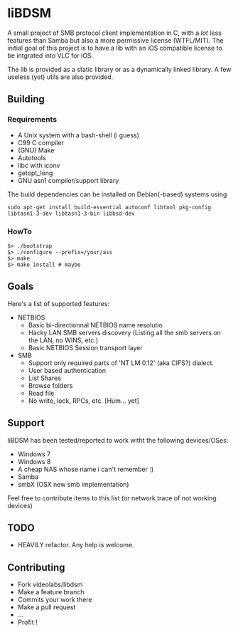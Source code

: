 # liBDSM

A small project of SMB protocol client implementation in C, with a _lot_ less
features than Samba but also a more permissive license (WTFL/MIT). The initial
goal of this project is to have a lib with an iOS compatible license to be
intgrated into VLC for iOS.

The lib is provided as a static library or as a dynamically linked library. A
few useless (yet) utils are also provided.

## Building

### Requirements

* A Unix system with a bash-shell (i guess)
* C99 C compiler
* (GNU) Make
* Autotools
* libc with iconv
* getopt_long
* GNU asn1 compiler/support library

The build dependencies can be installed on Debian(-based) systems using

    sudo apt-get install build-essential autoconf libtool pkg-config libtasn1-3-dev libtasn1-3-bin libbsd-dev

### HowTo

    $> ./bootstrap
    $> ./configure --prefix=/your/ass
    $> make
    $> make install # maybe

## Goals

Here's a list of supported features:
* NETBIOS
  * Basic bi-directionnal NETBIOS name resolutio
  * Hacky LAN SMB servers discovery (Listing all the smb servers on the LAN, no WINS, etc.)
  * Basic NETBIOS Session transport layer
* SMB
  * Support only required parts of 'NT LM 0.12' (aka CIFS?) dialect.
  * User based authentication
  * List Shares
  * Browse folders
  * Read file
  * No write, lock, RPCs, etc. [Hum... yet]

## Support

liBDSM has been tested/reported to work witht the following devices/OSes:

* Windows 7
* Windows 8
* A cheap NAS whose name i can't remember :)
* Samba
* smbX (OSX new smb implementation)

Feel free to contribute items to this list (or network trace of not working devices)

## TODO

* HEAVILY refactor. Any help is welcome.

## Contributing

* Fork videolabs/libdsm
* Make a feature branch
* Commits your work there
* Make a pull request
* ...
* Profit !
